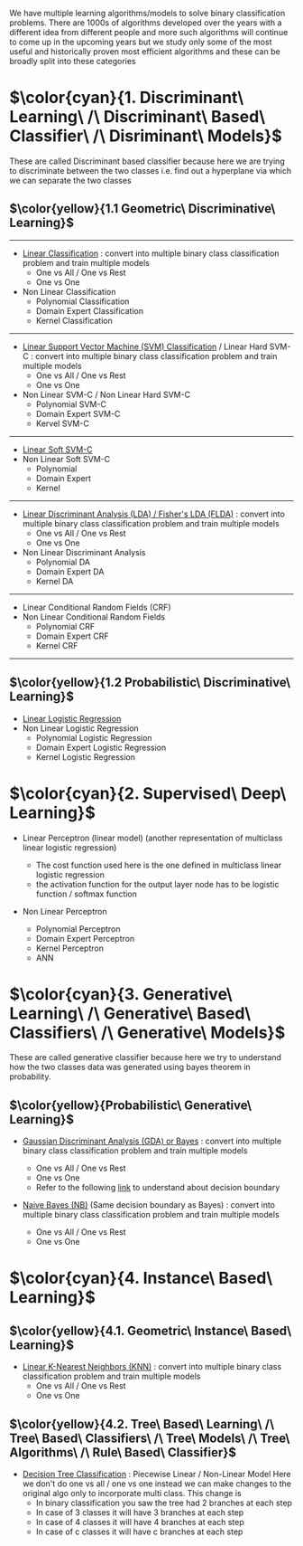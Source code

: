 We have multiple learning algorithms/models to solve binary classification problems. There are 1000s of algorithms developed over the years with a different idea from different people and more such algorithms will continue to come up in the upcoming years but we study only some of the most useful and historically proven most efficient algorithms and these can be broadly split into these categories
















# $\color{cyan}{1. Discriminant\ Learning\ /\ Discriminant\ Based\ Classifier\ /\ Disriminant\ Models}$

These are called Discriminant based classifier because here we are trying to discriminate between the two classes i.e. find out a hyperplane via which we can separate the two classes

## $\color{yellow}{1.1 Geometric\ Discriminative\ Learning}$


---


- [Linear Classification](https://khetansarvesh.medium.com/math-behind-linear-classification-62e2a687b7e5) : convert into multiple binary class classification problem and train multiple models
  - One vs All / One vs Rest
  - One vs One
- Non Linear Classification
  - Polynomial Classification
  - Domain Expert Classification
  - Kernel Classification


---


- [Linear Support Vector Machine (SVM) Classification](https://levelup.gitconnected.com/support-vector-machine-svm-an-optimisation-mammoth-5daf3bc648ad) / Linear Hard SVM-C : 
convert into multiple binary class classification problem and train multiple models
  - One vs All / One vs Rest
  - One vs One
- Non Linear SVM-C / Non Linear Hard SVM-C
  - Polynomial SVM-C
  - Domain Expert SVM-C
  - Kervel SVM-C



--- 


- [Linear Soft SVM-C](https://pub.towardsai.net/decoding-linear-soft-svm-for-classification-over-linear-hard-svm-f84cbc111913)
- Non Linear Soft SVM-C
  - Polynomial
  - Domain Expert
  - Kernel 


---

- [Linear Discriminant Analysis (LDA) / Fisher's LDA (FLDA)](https://pub.towardsai.net/fishers-linear-discriminant-analysis-flda-math-decoded-ac0f632ba884) : convert into multiple binary class classification problem and train multiple models
  - One vs All / One vs Rest
  - One vs One
- Non Linear Discriminant Analysis
  - Polynomial DA
  - Domain Expert DA
  - Kernel DA
   

---

- Linear Conditional Random Fields (CRF)
- Non Linear Conditional Random Fields
  - Polynomial CRF
  - Domain Expert CRF
  - Kernel CRF 



---


## $\color{yellow}{1.2 Probabilistic\ Discriminative\ Learning}$
- [Linear Logistic Regression](https://khetansarvesh.medium.com/mathematical-orgasm-for-logistic-regression-40b404266e54)
- Non Linear Logistic Regression
  - Polynomial Logistic Regression 
  - Domain Expert Logistic Regression
  - Kernel Logistic Regression
 



























# $\color{cyan}{2. Supervised\ Deep\ Learning}$
- Linear Perceptron (linear model) (another representation of multiclass linear logistic regression)
  - The cost function used here is the one defined in multiclass linear logistic regression
  - the activation function for the output layer node has to be logistic function / softmax function
 
- Non Linear Perceptron
  - Polynomial Perceptron
  - Domain Expert Perceptron
  - Kernel Perceptron
  - ANN

























# $\color{cyan}{3. Generative\ Learning\ /\ Generative\ Based\ Classifiers\ /\ Generative\ Models}$
These are called generative classifier because here we try to understand how the two classes data was generated using bayes theorem in probability. 

## $\color{yellow}{Probabilistic\ Generative\ Learning}$
- [Gaussian Discriminant Analysis (GDA) or Bayes](https://levelup.gitconnected.com/bayes-algorithm-for-binary-classification-explained-with-equations-df6ccd977631) : convert into multiple binary class classification problem and train multiple models
  - One vs All / One vs Rest
  - One vs One
  - Refer to the following [link](https://khetansarvesh.medium.com/multiclass-bayes-classification-algorithm-decoded-1640e6ed29c4) to understand about decision boundary

- [Naive Bayes (NB)](https://levelup.gitconnected.com/naive-bayes-nb-for-classification-explained-4fe4210d9538) (Same decision boundary as Bayes) : convert into multiple binary class classification problem and train multiple models
  - One vs All / One vs Rest
  - One vs One

















# $\color{cyan}{4. Instance\ Based\ Learning}$

## $\color{yellow}{4.1. Geometric\ Instance\ Based\ Learning}$
- [Linear K-Nearest Neighbors (KNN)](https://pub.towardsai.net/k-nearest-neighbours-knn-for-classification-da05a58d924b) : convert into multiple binary class classification problem and train multiple models
  - One vs All / One vs Rest
  - One vs One

## $\color{yellow}{4.2. Tree\ Based\ Learning\ /\ Tree\ Based\ Classifiers\ /\ Tree\ Models\ /\ Tree\ Algorithms\ /\ Rule\ Based\ Classifier}$
- [Decision Tree Classification](https://khetansarvesh.medium.com/decision-tree-classification-explained-909a2fbf5993) : Piecewise Linear / Non-Linear Model
Here we don't do one vs all / one vs one instead we can make changes to the original algo only to incorporate multi class. This change is
  - In binary classification you saw the tree had 2 branches at each step
  - In case of 3 classes it will have 3 branches at each step
  - In case of 4 classes it will have 4 branches at each step
  - In case of c classes it will have c branches at each step








